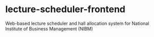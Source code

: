 # lecture-scheduler-frontend
Web-based lecture scheduler and hall allocation system for National Institute of Business Management (NIBM)
